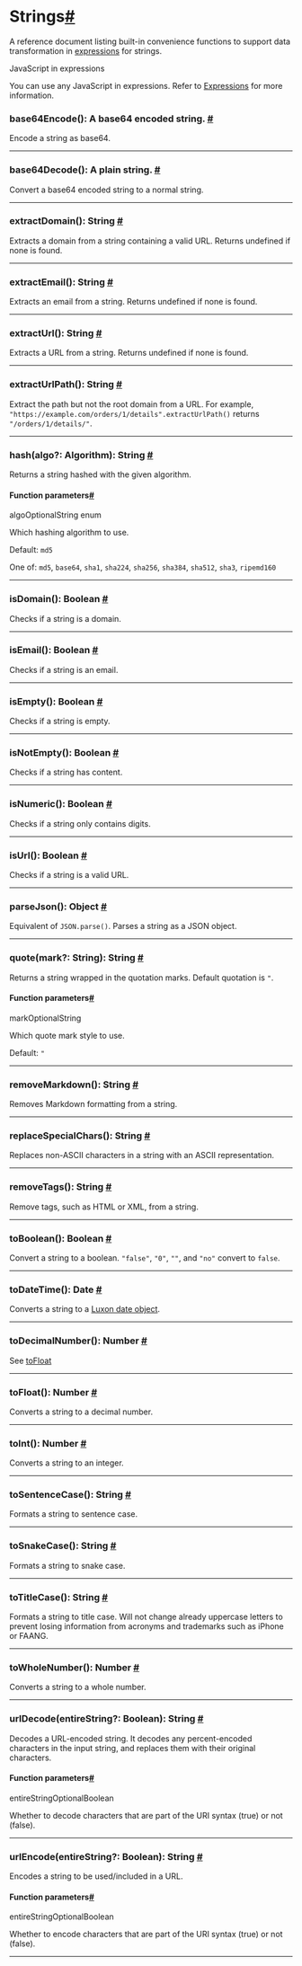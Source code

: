 [](https://github.com/n8n-io/n8n-docs/edit/main/docs/code/builtin/data-transformation-functions/strings.md "Edit this page")

# Strings[#](#strings "Permanent link")

A reference document listing built-in convenience functions to support data transformation in [expressions](../../../../glossary/#expression-n8n) for strings.

JavaScript in expressions

You can use any JavaScript in expressions. Refer to [Expressions](../../../expressions/) for more information.

### base64Encode(): A base64 encoded string. [#](#string-base64Encode "Permanent link")

Encode a string as base64.

* * *

### base64Decode(): A plain string. [#](#string-base64Decode "Permanent link")

Convert a base64 encoded string to a normal string.

* * *

### extractDomain(): String [#](#string-extractDomain "Permanent link")

Extracts a domain from a string containing a valid URL. Returns undefined if none is found.

* * *

### extractEmail(): String [#](#string-extractEmail "Permanent link")

Extracts an email from a string. Returns undefined if none is found.

* * *

### extractUrl(): String [#](#string-extractUrl "Permanent link")

Extracts a URL from a string. Returns undefined if none is found.

* * *

### extractUrlPath(): String [#](#string-extractUrlPath "Permanent link")

Extract the path but not the root domain from a URL. For example, `"https://example.com/orders/1/details".extractUrlPath()` returns `"/orders/1/details/"`.

* * *

### hash(algo?: Algorithm): String [#](#string-hash "Permanent link")

Returns a string hashed with the given algorithm.

#### Function parameters[#](#function-parameters "Permanent link")

algoOptionalString enum

Which hashing algorithm to use.

Default: `md5`

One of: `md5`, `base64`, `sha1`, `sha224`, `sha256`, `sha384`, `sha512`, `sha3`, `ripemd160`

* * *

### isDomain(): Boolean [#](#string-isDomain "Permanent link")

Checks if a string is a domain.

* * *

### isEmail(): Boolean [#](#string-isEmail "Permanent link")

Checks if a string is an email.

* * *

### isEmpty(): Boolean [#](#string-isEmpty "Permanent link")

Checks if a string is empty.

* * *

### isNotEmpty(): Boolean [#](#string-isNotEmpty "Permanent link")

Checks if a string has content.

* * *

### isNumeric(): Boolean [#](#string-isNumeric "Permanent link")

Checks if a string only contains digits.

* * *

### isUrl(): Boolean [#](#string-isUrl "Permanent link")

Checks if a string is a valid URL.

* * *

### parseJson(): Object [#](#string-parseJson "Permanent link")

Equivalent of `JSON.parse()`. Parses a string as a JSON object.

* * *

### quote(mark?: String): String [#](#string-quote "Permanent link")

Returns a string wrapped in the quotation marks. Default quotation is `"`.

#### Function parameters[#](#function-parameters_1 "Permanent link")

markOptionalString

Which quote mark style to use.

Default: `"`

* * *

### removeMarkdown(): String [#](#string-removeMarkdown "Permanent link")

Removes Markdown formatting from a string.

* * *

### replaceSpecialChars(): String [#](#string-replaceSpecialChars "Permanent link")

Replaces non-ASCII characters in a string with an ASCII representation.

* * *

### removeTags(): String [#](#string-removeTags "Permanent link")

Remove tags, such as HTML or XML, from a string.

* * *

### toBoolean(): Boolean [#](#string-toBoolean "Permanent link")

Convert a string to a boolean. `"false"`, `"0"`, `""`, and `"no"` convert to `false`.

* * *

### toDateTime(): Date [#](#string-toDateTime "Permanent link")

Converts a string to a [Luxon date object](https://docs.n8n.io/code/cookbook/luxon/).

* * *

### toDecimalNumber(): Number [#](#string-toDecimalNumber "Permanent link")

See [toFloat](#string-toFloat)

* * *

### toFloat(): Number [#](#string-toFloat "Permanent link")

Converts a string to a decimal number.

* * *

### toInt(): Number [#](#string-toInt "Permanent link")

Converts a string to an integer.

* * *

### toSentenceCase(): String [#](#string-toSentenceCase "Permanent link")

Formats a string to sentence case.

* * *

### toSnakeCase(): String [#](#string-toSnakeCase "Permanent link")

Formats a string to snake case.

* * *

### toTitleCase(): String [#](#string-toTitleCase "Permanent link")

Formats a string to title case. Will not change already uppercase letters to prevent losing information from acronyms and trademarks such as iPhone or FAANG.

* * *

### toWholeNumber(): Number [#](#string-toWholeNumber "Permanent link")

Converts a string to a whole number.

* * *

### urlDecode(entireString?: Boolean): String [#](#string-urlDecode "Permanent link")

Decodes a URL-encoded string. It decodes any percent-encoded characters in the input string, and replaces them with their original characters.

#### Function parameters[#](#function-parameters_2 "Permanent link")

entireStringOptionalBoolean

Whether to decode characters that are part of the URI syntax (true) or not (false).

* * *

### urlEncode(entireString?: Boolean): String [#](#string-urlEncode "Permanent link")

Encodes a string to be used/included in a URL.

#### Function parameters[#](#function-parameters_3 "Permanent link")

entireStringOptionalBoolean

Whether to encode characters that are part of the URI syntax (true) or not (false).

* * *